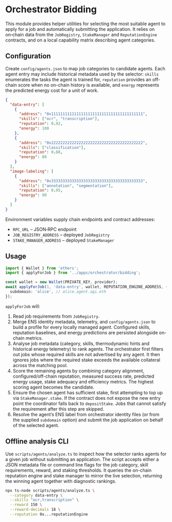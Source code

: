 # Orchestrator Bidding

This module provides helper utilities for selecting the most suitable agent to apply for a job and automatically submitting the application. It relies on on‑chain data from the `JobRegistry`, `StakeManager` and `ReputationEngine` contracts, and on a local capability matrix describing agent categories.

## Configuration

Create `config/agents.json` to map job categories to candidate agents. Each agent entry may include historical metadata used by the selector: `skills` enumerates the tasks the agent is trained for, `reputation` provides an off-chain score when no on-chain history is available, and `energy` represents the predicted energy cost for a unit of work.

```json
{
  "data-entry": [
    {
      "address": "0x1111111111111111111111111111111111111111",
      "skills": ["ocr", "transcription"],
      "reputation": 0.92,
      "energy": 100
    },
    {
      "address": "0x2222222222222222222222222222222222222222",
      "skills": ["classification"],
      "reputation": 0.88,
      "energy": 80
    }
  ],
  "image-labeling": [
    {
      "address": "0x3333333333333333333333333333333333333333",
      "skills": ["annotation", "segmentation"],
      "reputation": 0.95,
      "energy": 90
    }
  ]
}
```

Environment variables supply chain endpoints and contract addresses:

- `RPC_URL` – JSON‑RPC endpoint
- `JOB_REGISTRY_ADDRESS` – deployed `JobRegistry`
- `STAKE_MANAGER_ADDRESS` – deployed `StakeManager`

## Usage

```ts
import { Wallet } from 'ethers';
import { applyForJob } from '../apps/orchestrator/bidding';

const wallet = new Wallet(PRIVATE_KEY, provider);
await applyForJob(1, 'data-entry', wallet, REPUTATION_ENGINE_ADDRESS, {
  subdomain: 'alice', // alice.agent.agi.eth
});
```

`applyForJob` will:

1. Read job requirements from `JobRegistry`.
2. Merge ENS identity metadata, telemetry, and `config/agents.json` to build a profile for every locally managed agent. Configured skills, reputation baselines, and energy predictions are persisted alongside on-chain metrics.
3. Analyse job metadata (category, skills, thermodynamic hints and historical energy telemetry) to rank agents. The orchestrator first filters out jobs whose required skills are not advertised by any agent. It then ignores jobs where the required stake exceeds the available collateral across the matching pool.
4. Score the remaining agents by combining category alignment, configured/off-chain reputation, measured success rate, predicted energy usage, stake adequacy and efficiency metrics. The highest scoring agent becomes the candidate.
5. Ensure the chosen agent has sufficient stake, first attempting to top up via `StakeManager.stake`. If the contract does not expose the new entry point the coordinator falls back to `depositStake`. Jobs that cannot satisfy the requirement after this step are skipped.
6. Resolve the agent’s ENS label from orchestrator identity files (or from the
   supplied `subdomain` option) and submit the job application on behalf of the
   selected agent.

## Offline analysis CLI

Use `scripts/agents/analyze.ts` to inspect how the selector ranks agents for a
given job without submitting an application. The script accepts either a JSON
metadata file or command line flags for the job category, skill requirements,
reward, and staking thresholds. It queries the on-chain reputation engine and
stake manager to mirror the live selection, returning the winning agent together
with diagnostic rankings.

```bash
npx ts-node scripts/agents/analyze.ts \
  --category data-entry \
  --skills "ocr,transcription" \
  --reward 150 \
  --reward-decimals 18 \
  --reputation 0x...reputationEngine
```
